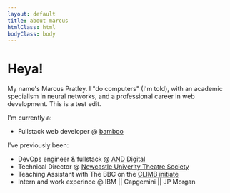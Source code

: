 ```yaml
---
layout: default
title: about marcus
htmlClass: html
bodyClass: body
---
```


# Heya!

My name's Marcus Pratley. I "do computers" (I'm told), with an academic specialism in neural networks, and a professional career in web development. This is a test edit.

I'm currently a:

- Fullstack web developer @ [bamboo](https://bambooengineering.io/who-we-are/)

I've previously been:

- DevOps engineer & fullstack @ [AND Digital](https://and.digital/)
- Technical Director @ [Newcastle Univerity Theatre Society](https://nutstheatre.com/)
- Teaching Assistant with The BBC on the [CLIMB initiate](https://data.ncl.ac.uk/articles/dataset/Create_Learn_and_Inspire_with_Micro_bit_and_the_BBC_Pilot_Data/10281311/1)
- Intern and work experince @ IBM || Capgemini || JP Morgan

